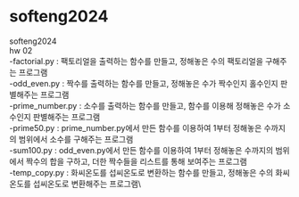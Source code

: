 # softeng2024
softeng2024\
hw 02\
-factorial.py : 팩토리얼을 출력하는 함수를 만들고, 정해놓은 수의 팩토리얼을 구해주는 프로그램\
-odd_even.py : 짝수를 출력하는 함수를 만들고, 정해놓은 수가 짝수인지 홀수인지 판별해주는 프로그램\
-prime_number.py : 소수를 출력하는 함수를 만들고, 함수를 이용해 정해놓은 수가 소수인지 판별해주는 프로그램\
-prime50.py : prime_number.py에서 만든 함수를 이용하여 1부터 정해놓은 수까지의 범위에서 소수를 구해주는 프로그램\
-sum100.py : odd_even.py에서 만든 함수를 이용하여 1부터 정해놓은 수까지의 범위에서 짝수의 합을 구하고, 더한 짝수들을 리스트를 통해 보여주는 프로그램\
-temp_copy.py : 화씨온도를 섭씨온도로 변환하는 함수를 만들고, 정해놓은 수의 화씨온도를 섭씨온도로 변환해주는 프로그램\
